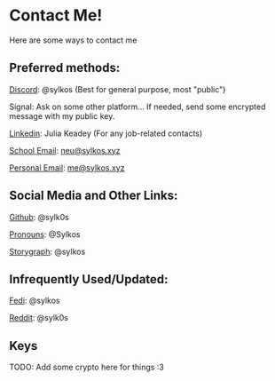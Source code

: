 # Contact Me!

Here are some ways to contact me

## Preferred methods:

[Discord](https://discord.com/users/403610859370446851): @sylkos (Best for general purpose, most "public")

Signal: Ask on some other platform... If needed, send some encrypted message with my public key.

[Linkedin](https://www.linkedin.com/in/jkeadey/): Julia Keadey (For any job-related contacts)

[School Email](mailto:neu@sylkos.xyz): neu@sylkos.xyz

[Personal Email](mailto:me@sylkos.xyz): me@sylkos.xyz

## Social Media and Other Links:

[Github](https://github.com/Sylk0s): @sylk0s

[Pronouns](https://en.pronouns.page/@Sylkos): @Sylkos

[Storygraph](https://app.thestorygraph.com/profile/sylkos): @sylkos

## Infrequently Used/Updated:

[Fedi](https://tech.lgbt/@sylkos): @sylkos

[Reddit](https://www.reddit.com/user/sylk0s/): @sylk0s

## Keys

TODO: Add some crypto here for things :3
